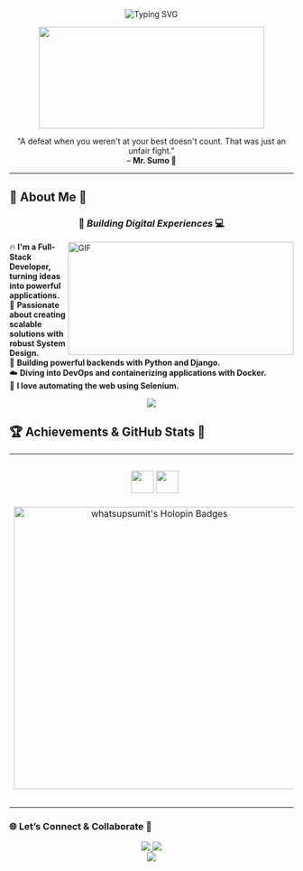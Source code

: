 <div align="center">

<img src="https://readme-typing-svg.vercel.app/api?font=Fira+Code&weight=700&size=28&duration=4000&pause=800&color=FF3131&center=true&vCenter=true&width=750&lines=Hey+👋+I'm+Sumit+Kumar;Full++Stack+🧙‍♂️+%7C+DevOps+🐲+|+System+Design+🤕;Crafting+Code+That+Feels+Like+Magic+🌠" alt="Typing SVG" />

</div>

<p align=center>
  <img width="400" height="180" src="https://media1.tenor.com/m/TuupEKBD5uYAAAAC/ttvshiique.gif">
</p>

<div align="center">
  "A defeat when you weren't at your best doesn't count. That was just an unfair fight."  
  <br>– <b>Mr. Sumo 🥋</b>
</div>

---

## 🔎 About Me 🔎

<h3 align="center"> 🚀 <i> Building Digital Experiences </i> 💻 </h3>

<img height="200" width="400" alt="GIF" align="right" src="https://media1.tenor.com/m/rq4G_6wWGqUAAAAC/miss-you-tom-and-jerry.gif">

🔥 <b> I'm a Full-Stack Developer, turning ideas into powerful applications. </b>  
🚀 <b> Passionate about creating scalable solutions with robust System Design. </b>  
🐍 <b> Building powerful backends with Python and Django. </b>  
☁️ <b> Diving into DevOps and containerizing applications with Docker. </b>  
🤖 <b> I love automating the web using Selenium. </b>

<div align="center">
  <img src="https://skillicons.dev/icons?i=react,nextjs,ts,js,tailwind,nodejs,mongodb,django,docker,selenium,aws,redux,firebase,git&theme=dark&perline=7" />
</div>

## 🏆 Achievements & GitHub Stats 🌟

<div align="center">

<table>
<tr>
<!-- Left Side: Badges -->
<td align="center" width="60%">

<!-- 🔰 Featured Badges -->
<div>
  <img src="https://img.shields.io/badge/Hacktoberfest-2025-FF3131?style=for-the-badge&logo=hackthebox&logoColor=white&labelColor=0d1117" height="40"/>
  <img src="https://img.shields.io/badge/Open%20Source%20Contributor-%230d1117?style=for-the-badge&logo=github&logoColor=A020F0&labelColor=0d1117" height="40"/>
</div>

<br>

<!-- 🧩 Holopin Badge Board -->
<img src="https://holopin.me/whatsupsumit" alt="whatsupsumit's Holopin Badges" width="500" height="500"/>

</td>

<!-- Right Side: GitHub Stats -->
<td align="center" width="40%">
  
<h3>💻 GitHub Stats</h3>
<p><i>Fuelled by caffeine ☕ and curiosity 💡</i></p>

<!-- Main Stats -->
<img src="https://github-readme-stats.vercel.app/api?username=whatsupsumit&show_icons=true&theme=tokyonight&hide_border=true&icon_color=A020F0&title_color=FF3131&text_color=c9d1d9&bg_color=0d1117" width="500"/>

</td>
</tr>
</table>

</div>





### 🌐 Let’s Connect & Collaborate 🤝
<div align="center">
  <a href="https://linkedin.com/in/sumitkumarrrr">
    <img src="https://img.shields.io/badge/LinkedIn-RedOctober+NeonPurple-%23000000?style=for-the-badge&logo=linkedin&logoColor=A020F0" />
  </a>
  <a href="mailto:sksumitboss123@gmail.com">
    <img src="https://img.shields.io/badge/Email-Via+RedOctober+NeonPurple-%23000000?style=for-the-badge&logo=gmail&logoColor=FF3131" />
  </a>
</div>

<div align="center">
  <img src="https://capsule-render.vercel.app/api?type=waving&color=gradient&customColorList=0,34,74,104,140,180&height=120&section=footer&text=Thanks%20for%20visiting!%20%F0%9F%92%96&fontSize=24&fontColor=white&animation=twinkling"/>
</div>
